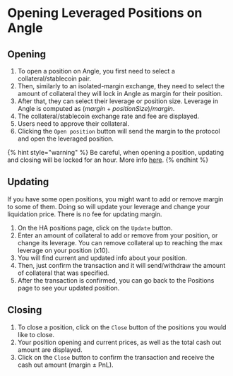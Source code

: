 # Opening Leveraged Positions on Angle

## Opening

1. To open a position on Angle, you first need to select a collateral/stablecoin pair.
2. Then, similarly to an isolated-margin exchange, they need to select the amount of collateral they will lock in Angle as margin for their position.
3. After that, they can select their leverage or position size. Leverage in Angle is computed as $(margin + position Size)/margin$.
4. The collateral/stablecoin exchange rate and fee are displayed.
5. Users need to approve their collateral.
6. Clicking the `Open position` button will send the margin to the protocol and open the leveraged position.

{% hint style="warning" %}
Be careful, when opening a position, updating and closing will be locked for an hour. More info [here](../app-faq.md).
{% endhint %}

## Updating

If you have some open positions, you might want to add or remove margin to some of them. Doing so will update your leverage and change your liquidation price. There is no fee for updating margin.

1. On the HA positions page, click on the `Update` button.
2. Enter an amount of collateral to add or remove from your position, or change its leverage. You can remove collateral up to reaching the max leverage on your position (x10).
3. You will find current and updated info about your position.
4. Then, just confirm the transaction and it will send/withdraw the amount of collateral that was specified.
5. After the transaction is confirmed, you can go back to the Positions page to see your updated position.

## Closing

1. To close a position, click on the `Close` button of the positions you would like to close.
2. Your position opening and current prices, as well as the total cash out amount are displayed.
3. Click on the `Close` button to confirm the transaction and receive the cash out amount (margin ± PnL).
